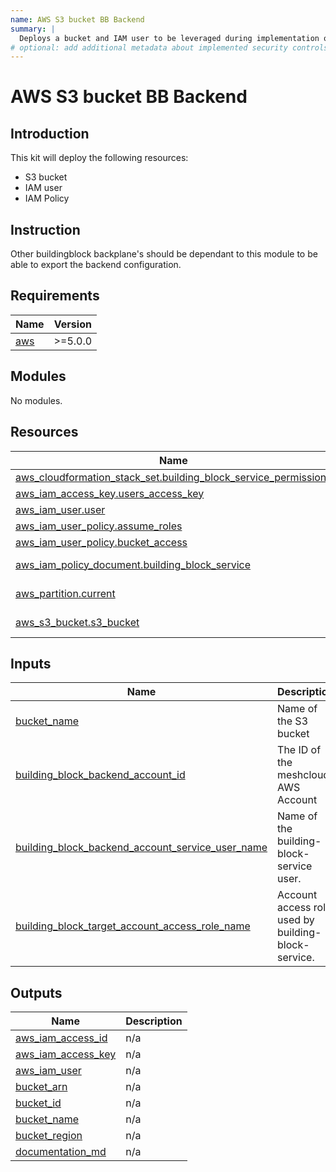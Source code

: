 ```yaml
---
name: AWS S3 bucket BB Backend
summary: |
  Deploys a bucket and IAM user to be leveraged during implementation of buildingblocks.
# optional: add additional metadata about implemented security controls
---
```


# AWS S3 bucket BB Backend

## Introduction
This kit will deploy the following resources:
- S3 bucket
- IAM user
- IAM Policy

## Instruction
Other buildingblock backplane's should be dependant to this module to be able to export the backend configuration.

<!-- BEGIN_TF_DOCS -->
## Requirements

| Name | Version |
|------|---------|
| <a name="requirement_aws"></a> [aws](#requirement\_aws) | >=5.0.0 |

## Modules

No modules.

## Resources

| Name | Type |
|------|------|
| [aws_cloudformation_stack_set.building_block_service_permissions](https://registry.terraform.io/providers/hashicorp/aws/latest/docs/resources/cloudformation_stack_set) | resource |
| [aws_iam_access_key.users_access_key](https://registry.terraform.io/providers/hashicorp/aws/latest/docs/resources/iam_access_key) | resource |
| [aws_iam_user.user](https://registry.terraform.io/providers/hashicorp/aws/latest/docs/resources/iam_user) | resource |
| [aws_iam_user_policy.assume_roles](https://registry.terraform.io/providers/hashicorp/aws/latest/docs/resources/iam_user_policy) | resource |
| [aws_iam_user_policy.bucket_access](https://registry.terraform.io/providers/hashicorp/aws/latest/docs/resources/iam_user_policy) | resource |
| [aws_iam_policy_document.building_block_service](https://registry.terraform.io/providers/hashicorp/aws/latest/docs/data-sources/iam_policy_document) | data source |
| [aws_partition.current](https://registry.terraform.io/providers/hashicorp/aws/latest/docs/data-sources/partition) | data source |
| [aws_s3_bucket.s3_bucket](https://registry.terraform.io/providers/hashicorp/aws/latest/docs/data-sources/s3_bucket) | data source |

## Inputs

| Name | Description | Type | Default | Required |
|------|-------------|------|---------|:--------:|
| <a name="input_bucket_name"></a> [bucket\_name](#input\_bucket\_name) | Name of the S3 bucket | `any` | n/a | yes |
| <a name="input_building_block_backend_account_id"></a> [building\_block\_backend\_account\_id](#input\_building\_block\_backend\_account\_id) | The ID of the meshcloud AWS Account | `string` | n/a | yes |
| <a name="input_building_block_backend_account_service_user_name"></a> [building\_block\_backend\_account\_service\_user\_name](#input\_building\_block\_backend\_account\_service\_user\_name) | Name of the building-block-service user. | `string` | n/a | yes |
| <a name="input_building_block_target_account_access_role_name"></a> [building\_block\_target\_account\_access\_role\_name](#input\_building\_block\_target\_account\_access\_role\_name) | Account access role used by building-block-service. | `string` | `"BuildingBlockAccessRole"` | no |

## Outputs

| Name | Description |
|------|-------------|
| <a name="output_aws_iam_access_id"></a> [aws\_iam\_access\_id](#output\_aws\_iam\_access\_id) | n/a |
| <a name="output_aws_iam_access_key"></a> [aws\_iam\_access\_key](#output\_aws\_iam\_access\_key) | n/a |
| <a name="output_aws_iam_user"></a> [aws\_iam\_user](#output\_aws\_iam\_user) | n/a |
| <a name="output_bucket_arn"></a> [bucket\_arn](#output\_bucket\_arn) | n/a |
| <a name="output_bucket_id"></a> [bucket\_id](#output\_bucket\_id) | n/a |
| <a name="output_bucket_name"></a> [bucket\_name](#output\_bucket\_name) | n/a |
| <a name="output_bucket_region"></a> [bucket\_region](#output\_bucket\_region) | n/a |
| <a name="output_documentation_md"></a> [documentation\_md](#output\_documentation\_md) | n/a |
<!-- END_TF_DOCS -->